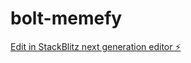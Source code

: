 # bolt-memefy

[Edit in StackBlitz next generation editor ⚡️](https://stackblitz.com/~/github.com/donvito/bolt-memefy)